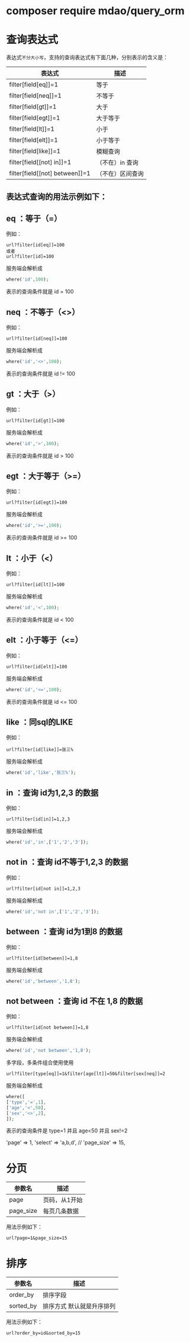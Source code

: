 # composer require mdao/query_orm


# 查询表达式
表达式`不分大小写`，支持的查询表达式有下面几种，分别表示的含义是：

| 表达式                         | 描述             |
| ------------------------------ | ---------------- |
| filter[field[eq]]=1            | 等于             |
| filter[field[neq]]=1           | 不等于           |
| filter[field[gt]]=1            | 大于             |
| filter[field[egt]]=1           | 大于等于         |
| filter[field[lt]]=1            | 小于             |
| filter[field[elt]]=1           | 小于等于         |
| filter[field[like]]=1          | 模糊查询         |
| filter[field[[not] in]]=1      | （不在）in 查询  |
| filter[field[[not] between]]=1 | （不在）区间查询 |

## 表达式查询的用法示例如下：

eq ：等于（=）
---
例如：
```
url?filter[id[eq]]=100 
或者
url?filter[id]=100 
```
服务端会解析成
```php
where('id',100);
```
表示的查询条件就是 id = 100

neq ：不等于（<>）
---
例如：
```
url?filter[id[neq]]=100 
```
服务端会解析成
```php
where('id','<>',100);
```
表示的查询条件就是 id != 100

gt ：大于（>）
---
例如：
```
url?filter[id[gt]]=100 
```
服务端会解析成
```php
where('id','>',100);
```
表示的查询条件就是 id > 100

egt ：大于等于（>=）
---
例如：
```
url?filter[id[egt]]=100 
```
服务端会解析成
```php
where('id','>=',100);
```
表示的查询条件就是 id >= 100

lt ：小于（<）
---
例如：
```
url?filter[id[lt]]=100 
```
服务端会解析成
```php
where('id','<',100);
```
表示的查询条件就是 id < 100

elt ：小于等于（<=）
---
例如：
```
url?filter[id[elt]]=100 
```
服务端会解析成
```php
where('id','<=',100);
```
表示的查询条件就是 id <= 100

like ：同sql的LIKE
---
例如：
```
url?filter[id[like]]=张三% 
```
服务端会解析成
```php
where('id','like','张三%');
```

in ：查询 id为1,2,3 的数据
---
例如：
```
url?filter[id[in]]=1,2,3 
```
服务端会解析成
```php
where('id','in',['1','2','3']);
```
not in ：查询 id不等于1,2,3 的数据
---
例如：
```
url?filter[id[not in]]=1,2,3 
```
服务端会解析成
```php
where('id','not in',['1','2','3']);
```

between ：查询 id为1到8 的数据
---
例如：
```
url?filter[id[between]]=1,8 
```
服务端会解析成
```php
where('id','between','1,8');
```
not between ：查询 id 不在 1,8 的数据
---
例如：
```
url?filter[id[not between]]=1,8
```
服务端会解析成
```php
where('id','not between','1,8');
```
多字段，多条件组合使用使用
```
url?filter[type[eq]]=1&filter[age[lt]]=50&filter[sex[neq]]=2
```
服务端会解析成
```php
where([
['type','=',1],
['age','<',50],
['sex','<>',2],
]);
```
表示的查询条件是 type=1 并且 age<50 并且 sex!=2


   'page' => 1,
    'select' => 'a,b,d',
    // 'page_size' => 15,
# 分页

| 参数名                         | 描述             |
| ------------------------------ | ---------------- |
| page            | 页码，从1开始 |
| page_size           | 每页几条数据         |

用法示例如下：
```shell script
url?page=1&page_size=15
```

# 排序
| 参数名                         | 描述             |
| ------------------------------ | ---------------- |
| order_by            | 排序字段 |
| sorted_by           | 排序方式 默认就是升序排列 |
用法示例如下：
```shell script
url?order_by=id&sorted_by=15
```

